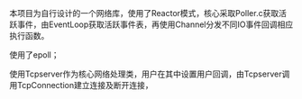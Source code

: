 本项目为自行设计的一个网络库，使用了Reactor模式，核心采取Poller.c获取活跃事件，由EventLoop获取活跃事件表，再使用Channel分发不同IO事件回调相应执行函数。

使用了epoll；

使用Tcpserver作为核心网络处理类，用户在其中设置用户回调，由Tcpserver调用TcpConnection建立连接及断开连接，